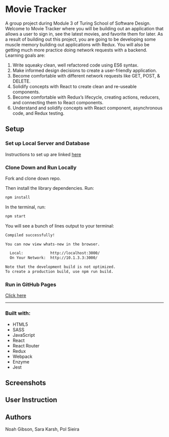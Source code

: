# Movie Tracker

A group project during Module 3 of Turing School of Software Design. Welcome to Movie Tracker where you will be building out an application that allows a user to sign in, see the latest movies, and favorite them for later. As a result of building out this project, you are going to be developing some muscle memory building out applications with Redux. You will also be getting much more practice doing network requests with a backend. Learning goals are:

1. Write squeaky clean, well refactored code using ES6 syntax.
2. Make informed design decisions to create a user-friendly application.
3. Become comfortable with different network requests like GET, POST, & DELETE.
4. Solidify concepts with React to create clean and re-useable components.
5. Become comfortable with Redux’s lifecycle, creating actions, reducers, and connecting them to React components.
6. Understand and solidify concepts with React component, asynchronous code, and Redux testing.


## Setup

### Set up Local Server and Database

Instructions to set up are linked [here](https://github.com/turingschool-examples/favorites-tracker-api)

### Clone Down and Run Locally

Fork and clone down repo.

Then install the library dependencies. Run:

```bash
npm install
```

In the terminal, run:

```bash
npm start
```

You will see a bunch of lines output to your terminal: 

```bash
Compiled successfully!

You can now view whats-new in the browser.

  Local:            http://localhost:3000/
  On Your Network:  http://10.1.3.3:3000/

Note that the development build is not optimized.
To create a production build, use npm run build.
```

### Run in GitHub Pages

[Click here](https://polsieira.github.io/movie-tracker/)

---

### Built with:

* HTML5
* SASS
* JavaScript
* React
* React Router
* Redux
* Webpack
* Enzyme
* Jest

## Screenshots


## User Instruction


## Authors

Noah Gibson, Sara Karsh, Pol Sieira
